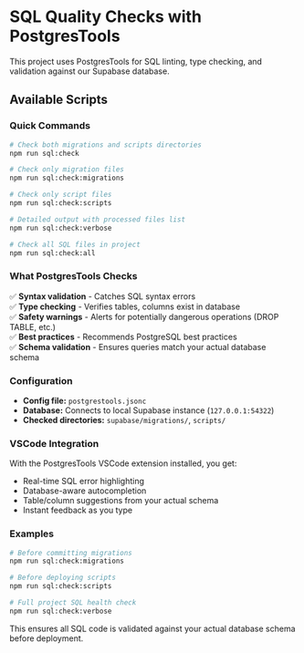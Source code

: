 # SQL Quality Checks with PostgresTools

This project uses PostgresTools for SQL linting, type checking, and validation against our Supabase database.

## Available Scripts

### Quick Commands

```bash
# Check both migrations and scripts directories
npm run sql:check

# Check only migration files
npm run sql:check:migrations

# Check only script files  
npm run sql:check:scripts

# Detailed output with processed files list
npm run sql:check:verbose

# Check all SQL files in project
npm run sql:check:all
```

### What PostgresTools Checks

✅ **Syntax validation** - Catches SQL syntax errors  
✅ **Type checking** - Verifies tables, columns exist in database  
✅ **Safety warnings** - Alerts for potentially dangerous operations (DROP TABLE, etc.)  
✅ **Best practices** - Recommends PostgreSQL best practices  
✅ **Schema validation** - Ensures queries match your actual database schema  

### Configuration

- **Config file:** `postgrestools.jsonc`
- **Database:** Connects to local Supabase instance (`127.0.0.1:54322`)
- **Checked directories:** `supabase/migrations/`, `scripts/`

### VSCode Integration

With the PostgresTools VSCode extension installed, you get:

- Real-time SQL error highlighting
- Database-aware autocompletion
- Table/column suggestions from your actual schema
- Instant feedback as you type

### Examples

```bash
# Before committing migrations
npm run sql:check:migrations

# Before deploying scripts
npm run sql:check:scripts

# Full project SQL health check
npm run sql:check:verbose
```

This ensures all SQL code is validated against your actual database schema before deployment.
